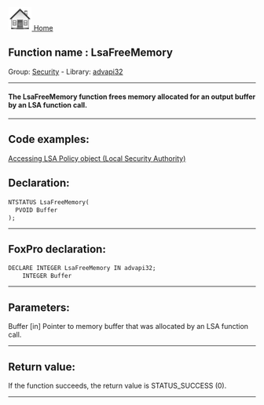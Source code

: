 [<img src="../../images/home.png"> Home ](https://github.com/VFPX/Win32API)  

## Function name : LsaFreeMemory
Group: [Security](../../functions_group.md#Security)  -  Library: [advapi32](../../Libraries.md#advapi32)  
***  


#### The LsaFreeMemory function frees memory allocated for an output buffer by an LSA function call.
***  


## Code examples:
[Accessing LSA Policy object (Local Security Authority)](../../samples/sample_427.md)  

## Declaration:
```foxpro  
NTSTATUS LsaFreeMemory(
  PVOID Buffer
);  
```  
***  


## FoxPro declaration:
```foxpro  
DECLARE INTEGER LsaFreeMemory IN advapi32;
	INTEGER Buffer  
```  
***  


## Parameters:
Buffer 
[in] Pointer to memory buffer that was allocated by an LSA function call.  
***  


## Return value:
If the function succeeds, the return value is STATUS_SUCCESS (0).  
***  

